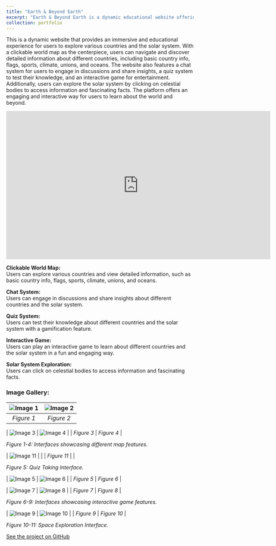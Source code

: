 ```yaml
---
title: "Earth & Beyond Earth"
excerpt: "Earth & Beyond Earth is a dynamic educational website offering an interactive experience to explore world countries and the solar system, complete with a clickable map, chat, quizzes, and games for learning and engagement. <br/><br/><img src='/images/ebe-1.png' width=400px>"
collection: portfolio
---
```


This is a dynamic website that provides an immersive and educational experience for users to explore various countries and the solar system. With a clickable world map as the centerpiece, users can navigate and discover detailed information about different countries, including basic country info, flags, sports, climate, unions, and oceans. The website also features a chat system for users to engage in discussions and share insights, a quiz system to test their knowledge, and an interactive game for entertainment. Additionally, users can explore the solar system by clicking on celestial bodies to access information and fascinating facts. The platform offers an engaging and interactive way for users to learn about the world and beyond.

<iframe src="https://saleheenshafiq9.github.io/files/ebe-vid.mp4" height="399" width="710" frameborder="0" allowfullscreen="" title="Embedded post"></iframe>


**Clickable World Map:**  
Users can explore various countries and view detailed information, such as basic country info, flags, sports, climate, unions, and oceans.

**Chat System:**  
Users can engage in discussions and share insights about different countries and the solar system.

**Quiz System:**  
Users can test their knowledge about different countries and the solar system with a gamification feature.

**Interactive Game:**  
Users can play an interactive game to learn about different countries and the solar system in a fun and engaging way.

**Solar System Exploration:**  
Users can click on celestial bodies to access information and fascinating facts.

### Image Gallery:


| ![Image 1](https://saleheenshafiq9.github.io/images/ebe-2.png) | ![Image 2](https://saleheenshafiq9.github.io/images/ebe-22.png) |
|:-------------------------------------------------------------:|:-------------------------------------------------------------:|
| *Figure 1*                                                    | *Figure 2*                                                    |

| ![Image 3](https://saleheenshafiq9.github.io/images/ebe-3.png) | ![Image 4](https://saleheenshafiq9.github.io/images/ebe-33.png) |
| *Figure 3*                                                    | *Figure 4*                                                    |

*Figure 1-4: Interfaces showcasing different map features.*

| ![Image 11](https://saleheenshafiq9.github.io/images/ebe-7.png) | |
| *Figure 11*                                                    | |

*Figure 5: Quiz Taking Interface.*


| ![Image 5](https://saleheenshafiq9.github.io/images/ebe-4.png) | ![Image 6](https://saleheenshafiq9.github.io/images/ebe-5.png) |
| *Figure 5*                                                    | *Figure 6*                                                    |

| ![Image 7](https://saleheenshafiq9.github.io/images/ebe-6.png) | ![Image 8](https://saleheenshafiq9.github.io/images/ebe-8.png) |
| *Figure 7*                                                    | *Figure 8*                                                    |

*Figure 6-9: Interfaces showcasing interactive game features.*


| ![Image 9](https://saleheenshafiq9.github.io/images/ebe-9.png) | ![Image 10](https://saleheenshafiq9.github.io/images/ebe-10.png) |
| *Figure 9*                                                    | *Figure 10*                                                     |

*Figure 10-11: Space Exploration Interface.*




[See the project on GitHub](https://github.com/Labonnya/Earth-and-Beyond-Earth)


